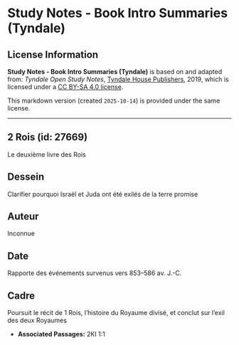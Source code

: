 # Study Notes - Book Intro Summaries (Tyndale)

## License Information

**Study Notes - Book Intro Summaries (Tyndale)** is based on and adapted from: _Tyndale Open Study Notes_, [Tyndale House Publishers](https://tyndaleopenresources.com/), 2019, which is licensed under a [CC BY-SA 4.0 license](https://creativecommons.org/licenses/by-sa/4.0/legalcode.en).

This markdown version (created `2025-10-14`) is provided under the same license.



--------------------------------

## 2 Rois (id: 27669)

Le deuxième livre des Rois

Dessein
-------

Clarifier pourquoi Israël et Juda ont été exilés de la terre promise

Auteur
------

Inconnue

Date
----

Rapporte des événements survenus vers 853–586 av. J.\-C.

Cadre
-----

Poursuit le récit de 1 Rois, l’histoire du Royaume divisé, et conclut sur l’exil des deux Royaumes

* **Associated Passages:** 2KI 1:1

